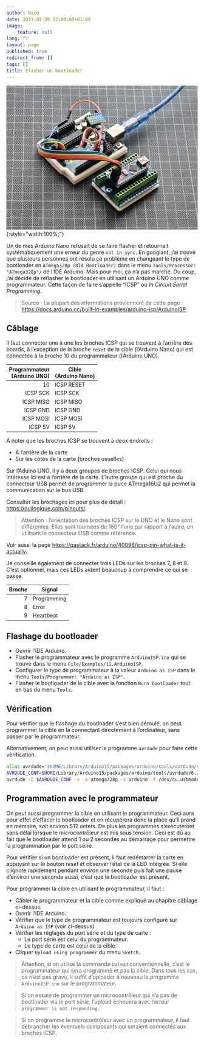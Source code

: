 ```yaml
---
author: Nico
date: 2023-05-30 12:00:00+01:00
image:
    feature: null
lang: fr
layout: page
published: true
redirect_from: []
tags: []
title: Flasher un bootloader
---
```


[![Flasher un bootloader — ouilogique.com][img_1]][img_1]{:style="width:100%;"}

[img_1]: ../../files/2023-05-30-flasher-un-bootloader/images/2023-05-30-flasher-un-bootloader-001_lowres.jpg

Un de mes Arduino Nano refusait de se faire flasher et retournait systématiquement une erreur du genre `not in sync`.
En googlant, j’ai trouvé que plusieurs personnes ont résolu ce problème en changeant le type de bootloader en `ATmega328p (Old Bootloader)` dans le menu `Tools/Processor: "ATmega328p"/` de l’IDE Arduino.
Mais pour moi, ça n’a pas marché.
Du coup, j’ai décidé de reflasher le bootloader en utilisant un Arduino UNO comme programmateur.
Cette façon de faire s’appelle “ICSP” ou _In Circuit Serial Programming_.

> Source : La plupart des informations proviennent de cette page : <https://docs.arduino.cc/built-in-examples/arduino-isp/ArduinoISP>

## Câblage

Il faut connecter une à une les broches ICSP qui se trouvent à l’arrière des boards, à l’exception de la broche `reset` de la cible (l’Arduino Nano) qui est connectée à la broche 10 du programmateur (l’Arduino UNO).

| Programmateur<br>(Arduino UNO) | Cible<br>(Arduino Nano) |
| -----------------------------: | ----------------------- |
|                             10 | ICSP RESET              |
|                       ICSP SCK | ICSP SCK                |
|                      ICSP MISO | ICSP MISO               |
|                       ICSP GND | ICSP GND                |
|                      ICSP MOSI | ICSP MOSI               |
|                        ICSP 5V | ICSP 5V                 |

À noter que les broches ICSP se trouvent à deux endroits :

-   À l’arrière de la carte
-   Sur les côtés de la carte (broches usuelles)

Sur l’Aduino UNO, il y a deux groupes de broches ICSP.
Celui qui nous intéresse ici est à l’arrière de la carte.
L’autre groupe qui est proche du connecteur USB permet de programmer la puce ATmega16U2 qui permet la communication sur le bus USB.

Consulter les brochages ici pour plus de détail : <https://ouilogique.com/pinouts/>.

> Attention : l’orientation des broches ICSP sur le UNO et le Nano sont différentes.
> Elles sont tournées de 180° l’une par rapport à l’autre, en utilisant le connecteur USB comme référence.

Voir aussi la page <https://qastack.fr/arduino/40098/icsp-pin-what-is-it-actually>.

Je conseille également de connecter trois LEDs sur les broches 7, 8 et 9.
C’est optionnel, mais ces LEDs aident beaucoup à comprendre ce qui se passe.

| Broche | Signal      |
| -----: | ----------- |
|      7 | Programming |
|      8 | Error       |
|      9 | Heartbeat   |

## Flashage du bootloader

-   Ouvrir l’IDE Arduino.
-   Flasher le programmateur avec le programme `ArduinoISP.ino` qui se trouve dans le menu `File/Examples/11.ArduinoISP`.
-   Configurer le type de programmateur à la valeur `Arduino as ISP` dans le menu `Tools/Programmer: "Arduino as ISP"`.
-   Flasher le bootloader de la cible avec la fonction `Burn bootloader` tout en bas du menu `Tools`.

## Vérification

Pour vérifier que le flashage du bootloader s’est bien déroulé, on peut programmer la cible en la connectant directement à l’ordinateur, sans passer par le programmateur.

Alternativement, on peut aussi utiliser le programme `avrdude` pour faire cette vérification.

```bash
alias avrdude='$HOME/Library/Arduino15/packages/arduino/tools/avrdude/6.3.0-arduino17/bin/avrdude'
AVRDUDE_CONF=$HOME/Library/Arduino15/packages/arduino/tools/avrdude/6.3.0-arduino17/etc/avrdude.conf
avrdude -C $AVRDUDE_CONF -v -p atmega328p -c arduino -P /dev/cu.usbmodem4012401
```

## Programmation avec le programmateur

On peut aussi programmer la cible en utilisant le programmateur.
Ceci aura pour effet d’effacer le bootloader et on récupérera donc la place qu’il prend en mémoire, soit environ 512 octets.
De plus les programmes s’exécuteront sans délai lorsque le microcontrôleur est mis sous tension.
Ceci est dû au fait que le bootloader attend 1 ou 2 secondes au démarrage pour permettre la programmation par le port série.

Pour vérifier si un bootloader est présent, il faut redémarrer la carte en appuyant sur le bouton _reset_ et observer l’état de la LED intégrée.
Si elle clignote rapidement pendant environ une seconde puis fait une pause d’environ une seconde aussi, c’est que le bootloader est présent.

Pour programmer la cible en utilisant le programmateur, il faut :

-   Câbler le programmateur et la cible comme expliqué au chapitre câblage ci-dessus.
-   Ouvrir l’IDE Arduino.
-   Vérifier que le type de programmateur est toujours configuré sur `Arduino as ISP` (voir ci-dessus)
-   Vérifier les réglages du port série et du type de carte :
    -   Le port série est celui du programmateur.
    -   Le type de carte est celui de la cible.
-   Cliquer `Upload using programmer` du menu `Sketch`.

> Attention, si on utilise la commande `Upload` conventionnelle, c’est le programmateur qui sera programmé et pas la cible.
> Dans tous les cas, ce n’est pas grave, il suffit d’uploader à nouveau le programme `ArduinoISP.ino` sur le programmateur.

> Si on essaie de programmer un microcontrôleur qui n’a pas de bootloader via le port série, l’upload échouera avec l’erreur `programmer is not responding`.

> Si on programme le microcontrôleur avec un programmateur, il faut débrancher les éventuels composants qui seraient connectés aux broches ICSP.
